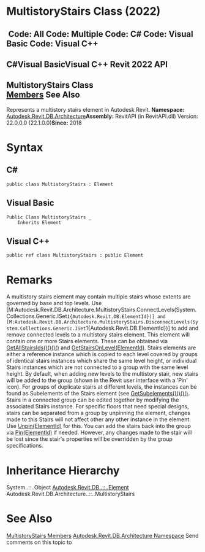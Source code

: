 # MultistoryStairs Class (2022)

﻿
 Code: All Code: Multiple Code: C# Code: Visual Basic Code: Visual C++   
---  
C#Visual BasicVisual C++
Revit 2022 API  
---  
MultistoryStairs Class  
[Members](8f556bfb-0639-6e90-5840-57f29c5bd661.md "MultistoryStairs Members") See Also  
---  
Represents a multistory stairs element in Autodesk Revit. 
**Namespace:** [Autodesk.Revit.DB.Architecture](720f0c58-cb2b-4f13-374a-7348ed0a1cd3.md "Autodesk.Revit.DB.Architecture Namespace")**Assembly:** RevitAPI (in RevitAPI.dll) Version: 22.0.0.0 (22.1.0.0)**Since:** 2018 
# Syntax
C#  
---  
```text
public class MultistoryStairs : Element
```
  
Visual Basic  
---  
```text
Public Class MultistoryStairs _
	Inherits Element
```
  
Visual C++  
---  
```text
public ref class MultistoryStairs : public Element
```
  
# Remarks
A multistory stairs element may contain multiple stairs whose extents are governed by base and top levels. Use [M:Autodesk.Revit.DB.Architecture.MultistoryStairs.ConnectLevels(System.Collections.Generic.ISet`1{Autodesk.Revit.DB.ElementId})] and [M:Autodesk.Revit.DB.Architecture.MultistoryStairs.DisconnectLevels(System.Collections.Generic.ISet`1{Autodesk.Revit.DB.ElementId})] to add and remove connected levels to a multistory stairs element.
This element will contain one or more Stairs elements. These can be obtained via [GetAllStairsIds()()()()](a66792ff-4d73-afc7-8df6-ae8733cf69de.md "GetAllStairsIds Method") and [GetStairsOnLevel(ElementId)](7a591c9d-6dd9-398e-9eb5-280eca78d396.md "GetStairsOnLevel Method"). Stairs elements are either a reference instance which is copied to each level covered by groups of identical stairs instances which share the same level height, or individual Stairs instances which are not connected to a group with the same level height. By default, when adding new levels to the multistory stair, new stairs will be added to the group (shown in the Revit user interface with a 'Pin' icon). 
For groups of duplicate stairs at different levels, the instances can be found as Subelements of the Stairs element (see [GetSubelements()()()()](feabfd59-bd0f-ab61-34a1-d0d22f58c881.md "GetSubelements Method"). 
Stairs in a connected group can be edited together by modifying the associated Stairs instance. For specific floors that need special designs, stairs can be separated from a group by unpinning the element, changes made to this Stairs will not affect other any other instance in the element. Use [Unpin(ElementId)](f1eb4c84-2b7e-1b6a-dc8b-dfc6c0c994c9.md "Unpin Method") for this. 
You can add the stairs back into the group via [Pin(ElementId)](41a11436-7ef4-f8c8-f247-04d529f8c466.md "Pin Method") if needed. However, any changes made to the stair will be lost since the stair's properties will be overridden by the group specifications. 
# Inheritance Hierarchy
System..::..Object [Autodesk.Revit.DB..::..Element](eb16114f-69ea-f4de-0d0d-f7388b105a16.md "Element Class") Autodesk.Revit.DB.Architecture..::..MultistoryStairs
# See Also
[MultistoryStairs Members](8f556bfb-0639-6e90-5840-57f29c5bd661.md "MultistoryStairs Members")
[Autodesk.Revit.DB.Architecture Namespace](720f0c58-cb2b-4f13-374a-7348ed0a1cd3.md "Autodesk.Revit.DB.Architecture Namespace")
Send comments on this topic to 